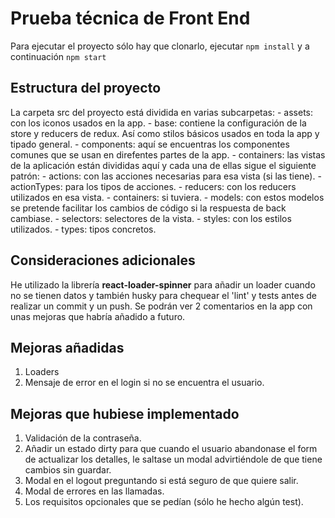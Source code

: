 # Prueba técnica de Front End

Para ejecutar el proyecto sólo hay que clonarlo, ejecutar `npm install` y a continuación `npm start`

## Estructura del proyecto

La carpeta src del proyecto está dividida en varias subcarpetas:
    - assets: con los iconos usados en la app.
    - base: contiene la configuración de la store y reducers de redux. Así como stilos básicos usados en toda la app y tipado general.
    - components: aquí se encuentras los componentes comunes que se usan en direfentes partes de la app.
    - containers: las vistas de la aplicación están divididas aquí y cada una de ellas sigue el siguiente patrón:
         - actions: con las acciones necesarias para esa vista (si las tiene).
         - actionTypes: para los tipos de acciones.
         - reducers: con los reducers utilizados en esa vista.
         - containers: si tuviera.
         - models: con estos modelos se pretende facilitar los cambios de código si la respuesta de back cambiase.
         - selectors: selectores de la vista.
         - styles: con los estilos utilizados.
         - types: tipos concretos.

## Consideraciones adicionales

He utilizado la librería **react-loader-spinner** para añadir un loader cuando no se tienen datos y también husky para chequear el 'lint' y tests antes de realizar un commit y un push.
Se podrán ver 2 comentarios en la app con unas mejoras que habría añadido a futuro.

## Mejoras añadidas
  1. Loaders 
  2. Mensaje de error en el login si no se encuentra el usuario.

## Mejoras que hubiese implementado

  1. Validación de la contraseña. 
  2. Añadir un estado dirty para que cuando el usuario abandonase el form de actualizar los detalles, le saltase un modal advirtiéndole de que tiene cambios sin guardar.
  3. Modal en el logout preguntando si está seguro de que quiere salir.
  4. Modal de errores en las llamadas.
  5. Los requisitos opcionales que se pedían (sólo he hecho algún test).

